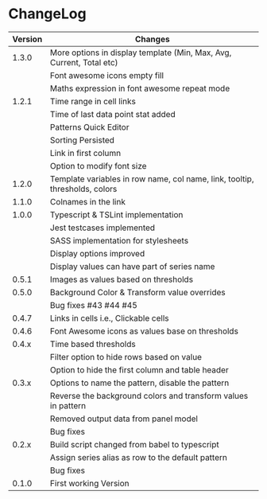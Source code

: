 # ChangeLog

| Version            | Changes |
| -------------------|-----------|
| 1.3.0              | More options in display template (Min, Max, Avg, Current, Total etc) | 
|                    | Font awesome icons empty fill |
|                    | Maths expression in font awesome repeat mode |
| 1.2.1              | Time range in cell links |
|                    | Time of last data point stat added |
|                    | Patterns Quick Editor |
|                    | Sorting Persisted |
|                    | Link in first column |
|                    | Option to modify font size |
| 1.2.0              | Template variables in row name, col name, link, tooltip, thresholds, colors |
| 1.1.0              | Colnames in the link |
| 1.0.0              | Typescript & TSLint implementation |
|                    | Jest testcases implemented |
|                    | SASS implementation for stylesheets |
|                    | Display options improved |
|                    | Display values can have part of series name |
| 0.5.1              | Images as values based on thresholds |
| 0.5.0              | Background Color & Transform value overrides |
|                    | Bug fixes #43 #44 #45 |
| 0.4.7              | Links in cells i.e., Clickable cells |
| 0.4.6              | Font Awesome icons as values base on thresholds |
| 0.4.x              | Time based thresholds |
|                    | Filter option to hide rows based on value |
|                    | Option to hide the first column and table header |
| 0.3.x              | Options to name the pattern, disable the pattern |
|                    | Reverse the background colors and transform values in pattern |
|                    | Removed output data from panel model |
|                    | Bug fixes |
| 0.2.x              | Build script changed from babel to typescript |
|                    | Assign series alias as row to the default pattern |
|                    | Bug fixes |
| 0.1.0              | First working Version |
